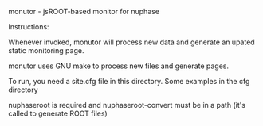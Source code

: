 monutor  - jsROOT-based monitor for nuphase


Instructions: 

  Whenever invoked, monutor will process new data and generate an upated static monitoring page. 

  monutor uses GNU make to process new files and generate pages. 

  To run, you need a site.cfg file in this directory. Some examples in the cfg directory

  nuphaseroot is required and nuphaseroot-convert must be in a path (it's called to generate ROOT files) 

  



